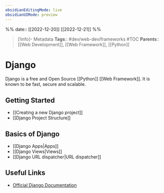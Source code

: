```yaml
---
obsidianEditingMode: live
obsidianUIMode: preview
---
```

%%
date:: [[2022-12-20]] [[2022-12-21]]
%%

> [!info]- Metadata
> **Tags**:: #dev/web-dev/frameworks #TOC
> **Parents**:: [[Web Development]], [[Web Framework]], [[Python]]

# Django

Django is a free and Open Source [[Python]] [[Web Framework]]. It is known to be fast, secure and scalable.

## Getting Started

- [[Creating a new Django project]]
- [[Django Project Structure]]

## Basics of Django

- [[Django Apps|Apps]]
- [[Django Views|Views]]
- [[Django URL dispatcher|URL dispatcher]]

## Useful Links

- [Official Django Documentation](https://docs.djangoproject.com/en/4.1/)
